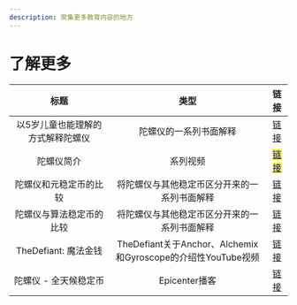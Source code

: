 ```yaml
---
description: 聚集更多教育内容的地方
---
```


# 了解更多

|         标题        |                         类型                         |                                                                                         链接                                                                                        |
| :---------------: | :------------------------------------------------: | :-------------------------------------------------------------------------------------------------------------------------------------------------------------------------------: |
| 以5岁儿童也能理解的方式解释陀螺仪 |                     陀螺仪的一系列书面解释                    |                                                   [链接](https://medium.com/gyroscope-protocol/eli5-series-gyroscope-63cc0e7b272d)                                                  |
|       陀螺仪简介       |                        系列视频                        | <mark style="color:blue;"></mark>[<mark style="color:blue;">链接</mark>](https://www.youtube.com/playlist?list=PLyUeYuKUDm3nnzySNrnj9VL1ypbuMZlY1)<mark style="color:blue;"></mark> |
|    陀螺仪和元稳定币的比较    |               将陀螺仪与其他稳定币区分开来的一系列书面解释               |                                               [链接](https://medium.com/gyroscope-protocol/gyroscope-is-different-part-1-72dcb8c303a4)                                              |
|    陀螺仪与算法稳定币的比较   |               将陀螺仪与其他稳定币区分开来的一系列书面解释               |                                               [链接](https://medium.com/gyroscope-protocol/gyroscope-is-different-part-1-72dcb8c303a4)                                              |
|  TheDefiant: 魔法金钱 | TheDefiant关于Anchor、Alchemix和Gyroscope的介绍性YouTube视频 |                                                                 [链接](https://www.youtube.com/watch?v=Qjly4GAbwq0)                                                                 |
|    陀螺仪 - 全天候稳定币   |                     Epicenter播客                    |                                                                      [链接](https://epicenter.tv/episodes/415)                                                                      |
